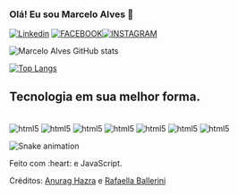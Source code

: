### Olá! Eu sou Marcelo Alves 🦁 

[![Linkedin](https://img.shields.io/badge/LinkedIn-0077B5?style=for-the-badge&logo=linkedin&logoColor=white)](https://www.linkedin.com/in/marcelo-alves-b8a35a227/)
[![FACEBOOK](https://img.shields.io/badge/Facebook-1877F2?style=for-the-badge&logo=facebook&logoColor=white)](https://www.facebook.com/marcelo.alvesdesouza.127/)[![INSTAGRAM](https://img.shields.io/badge/Instagram-E4405F?style=for-the-badge&logo=instagram&logoColor=white)](https://www.instagram.com/marcelo.alvesdesouza.127/)

![Marcelo Alves GitHub stats](https://github-readme-stats.vercel.app/api?username=marcelodevj&show_icons=true&theme=onedark)

[![Top Langs](https://github-readme-stats.vercel.app/api/top-langs/?username=marcelodevj&layout=compact)](https://github.com/marcelodevj)

## Tecnologia em sua melhor forma.
<div style="display: center"><br/>
<img align="center" alt="html5" src="https://img.shields.io/badge/HTML5-E34F26?style=for-the-badge&logo=html5&logoColor=white">
<img align="center" alt="html5" src="https://img.shields.io/badge/CSS3-1572B6?style=for-the-badge&logo=css3&logoColor=white%22%3E">
<img align="center" alt="html5" src="https://img.shields.io/badge/JavaScript-F7DF1E?style=for-the-badge&logo=javascript&logoColor=black">
<img align="center" alt="html5" src="https://img.shields.io/badge/React-20232A?style=for-the-badge&logo=react&logoColor=61DAFB%22%3E">
<img align="center" alt="html5" src=https://img.shields.io/badge/Ubuntu-E95420?style=for-the-badge&logo=ubuntu&logoColor=white>
<img align="center" alt="html5" src="https://img.shields.io/badge/Node.js-43853D?style=for-the-badge&logo=node.js&logoColor=white"> 
<img align="center" alt="html5" src="https://img.shields.io/badge/Steam-000000?style=for-the-badge&logo=steam&logoColor=white">
</div>


 ![Snake animation](https://github.com/danielbped/danielbped/blob/output/github-contribution-grid-snake.svg)
  
</div>

<div align="left">
<p>Feito com :heart: e JavaScript.</p>
<p>Créditos: <a href="https://github.com/anuraghazra/github-readme-stats">Anurag Hazra</a> e <a href="https://github.com/rafaballerini">Rafaella Ballerini</a></p>
</div>
